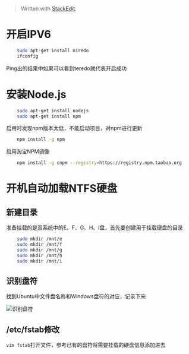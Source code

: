 



> Written with [StackEdit](https://stackedit.io/).

# 开启IPV6
```bash
	sudo apt-get install miredo
	ifconfig
 ```
Ping出的结果中如果可以看到teredo就代表开启成功
   
# 安装Node.js
```bash
	sudo apt-get install nodejs
	sudo apt-get install npm
```
启用时发现npm版本太低，不能启动项目，对npm进行更新
```bash
	npm install -g npm
```
启用淘宝NPM镜像

```bash
	npm install -g cnpm --registry=https://registry.npm.taobao.org
```
# 开机自动加载NTFS硬盘

## 新建目录
准备挂载的是双系统中的E、F、G、H、I盘，首先要创建用于挂载硬盘的目录
```bash
	sudo mkdir /mnt/e
	sudo mkdir /mnt/f
	sudo mkdir /mnt/g
	sudo mkdir /mnt/h
	sudo mkdir /mnt/i
```
## 识别盘符
找到Ubuntu中文件盘名称和Windows盘符的对应，记录下来

![识别盘符](https://github.com/edencfc/Ubuntu-Study/blob/master/2019-05-19%2020-02-15.png)
## /etc/fstab修改
`vim fstab`打开文件，参考已有的盘符将需要挂载的硬盘信息添加进去



<!--stackedit_data:
eyJoaXN0b3J5IjpbMTAxOTI2MjU4NywtNTczNzg1MTIxXX0=
-->